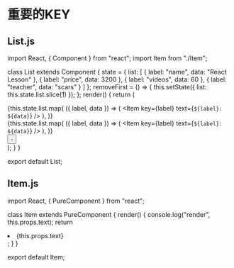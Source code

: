 # 重要的KEY

## List.js
import React, { Component } from "react";
import Item from "./Item";

class List extends Component {
  state = {
    list: [
      { label: "name", data: "React Lesson" },
      { label: "price", data: 3200 },
      { label: "videos", data: 60 },
      { label: "teacher", data: "scars" }
    ]
  };
  removeFirst = () => {
    this.setState({
      list: this.state.list.slice(1)
    });
  };
  render() {
    return (
      <div>
      <!-- key 是div內的唯一值 -->
          <div>
        {this.state.list.map(
            ({ label, data }) => (
          <Item key={label} text={`${label}: ${data}`} />
        ),
        )}
        </div>
        <div>
        {this.state.list.map(
            ({ label, data }) => (
          <Item key={label} text={`${label}: ${data}`} />
        ),
        )}
        </div>
        <button onClick={this.removeFirst}>-</button>
      </div>
    );
  }
}

export default List;

## Item.js

import React, { PureComponent } from "react";

class Item extends PureComponent {
  render() {
    console.log("render", this.props.text);
    return <li>{this.props.text}</li>;
  }
}

export default Item;
